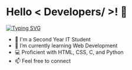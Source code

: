 # Hello < Developers/ \>! 👋


[![Typing SVG](https://readme-typing-svg.demolab.com/?lines=Ayesha+here+!!!;I+am+a+Second+Year+IT+Student;Feel+free+to+connect)](https://git.io/typing-svg)
- 💼 I'm a Second Year IT Student
- 🌱 I’m currently learning Web Development
- 💻 Proficient with HTML, CSS, C, and Python
- 📫 Feel free to connect


